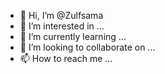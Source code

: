 - 👋 Hi, I’m @Zulfsama
- 👀 I’m interested in ...
- 🌱 I’m currently learning ...
- 💞️ I’m looking to collaborate on ...
- 📫 How to reach me ...

<!---
Zulfsama/Zulfsama is a ✨ special ✨ repository because its `README.md` (this file) appears on your GitHub profile.
You can click the Preview link to take a look at your changes.
--->
